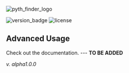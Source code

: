 ![pyth_finder_logo](https://github.com/omegacoreFLL/PythFinder/assets/159171107/1dc439b2-0ac0-40f8-95fd-4883b0507603)

![version_badge](https://img.shields.io/badge/alpha_1.0.0-006400)
![license](https://img.shields.io/badge/license-MIT-62e39e)


## Advanced Usage

Check out the documentation. --- **TO BE ADDED**


*v. alpha1.0.0*